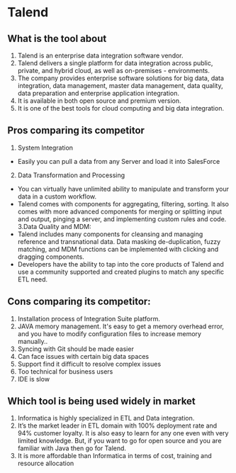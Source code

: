# Talend

## What is the tool about

1. Talend is an enterprise data integration software vendor.
2. Talend delivers a single platform for data integration across public, private, and hybrid cloud, as well as on-premises - environments.
3. The company provides enterprise software solutions for big data, data integration, data management, master data management, data quality, data preparation and enterprise application integration.
4. It is available in both open source and premium version.
5. It is one of the best tools for cloud computing and big data integration.


## Pros comparing its competitor
1. System Integration
- Easily you can  pull a data from any Server and load it into SalesForce
2. Data Transformation and Processing
- You can  virtually have  unlimited ability to manipulate and transform your data in a custom workflow.
- Talend comes with components for aggregating, filtering, sorting. It also comes with more advanced components for merging or splitting input and output, pinging a server, and implementing custom rules and code.
3.Data Quality and MDM:
- Talend includes many components for cleansing and managing reference and transnational data. Data masking de-duplication, fuzzy matching, and MDM functions can be implemented with clicking and dragging components.
- Developers have the ability to tap into the core products of Talend and use a community supported and created plugins to match any specific ETL need.



## Cons comparing its competitor:

1. Installation process of Integration Suite platform.
2. JAVA memory management. It's easy to get a memory overhead error, and you have to modify configuration files to increase memory manually..
3. Syncing with Git should be made easier
4. Can face issues with certain big data spaces
5. Support find it difficult to resolve complex issues
6. Too technical for business users
7. IDE is slow


## Which tool is being used widely in market

1. Informatica is highly specialized in ETL and Data integration.
2. It’s the market leader in ETL domain with 100% deployment rate and 94% customer loyalty. It is also easy to learn for any one even with very limited knowledge. But, if you want to go for open source and you are familiar with Java then go for Talend.
3. It is more affordable than Informatica in terms of cost, training and resource allocation


